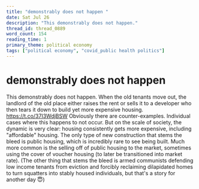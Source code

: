 ```yaml
---
title: "demonstrably does not happen "
date: Sat Jul 26
description: "This demonstrably does not happen."
thread_id: thread_0889
word_count: 154
reading_time: 1
primary_theme: political economy
tags: ["political economy", "covid_public health politics"]
---
```


# demonstrably does not happen 

This demonstrably does not happen. When the old tenants move out, the landlord of the old place either raises the rent or sells it to a developer who then tears it down to build yet more expensive housing. https://t.co/37I3WdjBSW Obviously there are counter-examples. Individual cases where this happens to not occur. But on the scale of society, the dynamic is very clear: housing consistently gets more expensive, including "affordable" housing. The only type of new construction that stems the bleed is public housing, which is incredibly rare to see being built. Much more common is the selling off of public housing to the market, sometimes using the cover of voucher housing (to later be transitioned into market rate). (The other thing that stems the bleed is armed communists defending low income tenants from eviction and forcibly reclaiming dilapidated homes to turn squatters into stably housed individuals, but that's a story for another day 😇)